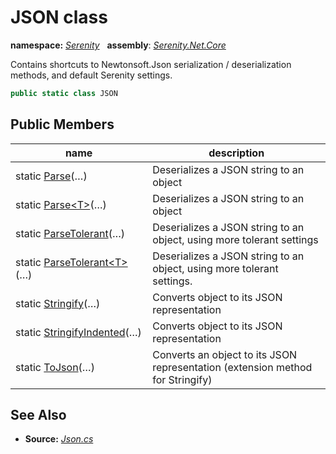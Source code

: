 # JSON class
**namespace:** *[Serenity](../README.md#serenity-namespace)*   **assembly**: *[Serenity.Net.Core](../README.md)*

Contains shortcuts to Newtonsoft.Json serialization / deserialization methods, and default Serenity settings.

```csharp
public static class JSON
```

## Public Members

| name | description |
| --- | --- |
| static [Parse](JSON/Parse.md)(…) | Deserializes a JSON string to an object |
| static [Parse&lt;T&gt;](JSON/Parse.md)(…) | Deserializes a JSON string to an object |
| static [ParseTolerant](JSON/ParseTolerant.md)(…) | Deserializes a JSON string to an object, using more tolerant settings |
| static [ParseTolerant&lt;T&gt;](JSON/ParseTolerant.md)(…) | Deserializes a JSON string to an object, using more tolerant settings. |
| static [Stringify](JSON/Stringify.md)(…) | Converts object to its JSON representation |
| static [StringifyIndented](JSON/StringifyIndented.md)(…) | Converts object to its JSON representation |
| static [ToJson](JSON/ToJson.md)(…) | Converts an object to its JSON representation (extension method for Stringify) |

## See Also

* **Source:** *[Json.cs](https://github.com/serenity-is/Serenity/blob/master/src/Serenity.Net.Core/Json/Json.cs)*